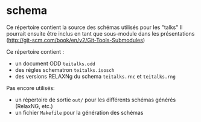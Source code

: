 # schema

Ce répertoire contient la source des schémas utilisés pour les "talks"
Il pourrait ensuite être inclus en tant que sous-module dans les présentations (http://git-scm.com/book/en/v2/Git-Tools-Submodules)

Ce répertoire  contient :
- un document ODD `teitalks.odd`
- des règles schematron `teitalks.isosch`
- des versions RELAXNg du schema `teitalks.rnc` et `teitalks.rng`

Pas encore utilisés:
- un répertoire de sortie `out/` pour les différents schémas générés (RelaxNG, etc.)
- un fichier `Makefile` pour la génération des schémas


